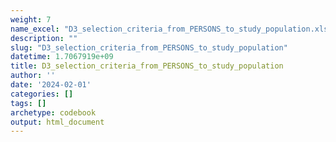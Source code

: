 ```yaml
---
weight: 7
name_excel: "D3_selection_criteria_from_PERSONS_to_study_population.xlsx"
description: ""
slug: "D3_selection_criteria_from_PERSONS_to_study_population"
datetime: 1.7067919e+09
title: D3_selection_criteria_from_PERSONS_to_study_population
author: ''
date: '2024-02-01'
categories: []
tags: []
archetype: codebook
output: html_document
---
```


<div class="tabcontent"></div>
